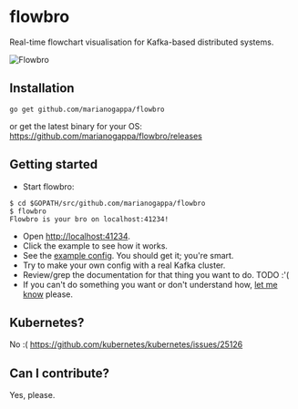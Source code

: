 # flowbro
Real-time flowchart visualisation for Kafka-based distributed systems.

![Flowbro](flowbro.gif)

## Installation

```
go get github.com/marianogappa/flowbro
```

or get the latest binary for your OS: https://github.com/marianogappa/flowbro/releases

## Getting started

- Start flowbro:
```
$ cd $GOPATH/src/github.com/marianogappa/flowbro
$ flowbro
Flowbro is your bro on localhost:41234!
```
- Open [http://localhost:41234](http://localhost:41234).
- Click the example to see how it works.
- See the [example config](webroot/configs/config-example.json). You should get it; you're smart.
- Try to make your own config with a real Kafka cluster.
- Review/grep the documentation for that thing you want to do. TODO :'(
- If you can't do something you want or don't understand how, [let me know](https://github.com/MarianoGappa/flowbro/issues) please.

## Kubernetes?
No :( https://github.com/kubernetes/kubernetes/issues/25126

## Can I contribute?
Yes, please.
